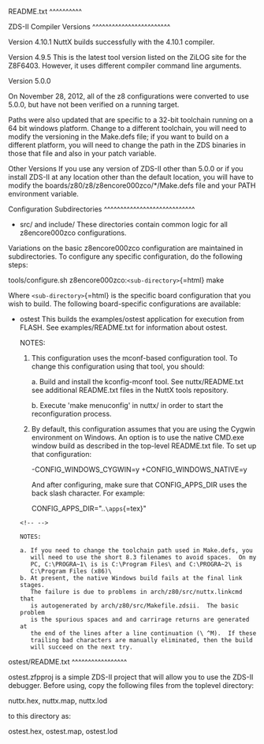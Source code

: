 README.txt \^\^\^\^\^\^\^\^\^\^

ZDS-II Compiler Versions
\^\^\^\^\^\^\^\^\^\^\^\^\^\^\^\^\^\^\^\^\^\^\^\^

Version 4.10.1 NuttX builds successfully with the 4.10.1 compiler.

Version 4.9.5 This is the latest tool version listed on the ZiLOG site
for the Z8F6403. However, it uses different compiler command line
arguments.

Version 5.0.0

On November 28, 2012, all of the z8 configurations were converted to use
5.0.0, but have not been verified on a running target.

Paths were also updated that are specific to a 32-bit toolchain running
on a 64 bit windows platform. Change to a different toolchain, you will
need to modify the versioning in the Make.defs file; if you want to
build on a different platform, you will need to change the path in the
ZDS binaries in those that file and also in your patch variable.

Other Versions If you use any version of ZDS-II other than 5.0.0 or if
you install ZDS-II at any location other than the default location, you
will have to modify the boards/z80/z8/z8encore000zco/\*/Make.defs file
and your PATH environment variable.

Configuration Subdirectories
\^\^\^\^\^\^\^\^\^\^\^\^\^\^\^\^\^\^\^\^\^\^\^\^\^\^\^\^

-   src/ and include/ These directories contain common logic for all
    z8encore000zco configurations.

Variations on the basic z8encore000zco configuration are maintained in
subdirectories. To configure any specific configuration, do the
following steps:

tools/configure.sh z8encore000zco:`<sub-directory>`{=html} make

Where `<sub-directory>`{=html} is the specific board configuration that
you wish to build. The following board-specific configurations are
available:

-   ostest This builds the examples/ostest application for execution
    from FLASH. See examples/README.txt for information about ostest.

    NOTES:

    1.  This configuration uses the mconf-based configuration tool. To
        change this configuration using that tool, you should:

        a.  Build and install the kconfig-mconf tool. See
            nuttx/README.txt see additional README.txt files in the
            NuttX tools repository.

        b.  Execute 'make menuconfig' in nuttx/ in order to start the
            reconfiguration process.

    2.  By default, this configuration assumes that you are using the
        Cygwin environment on Windows. An option is to use the native
        CMD.exe window build as described in the top-level README.txt
        file. To set up that configuration:

        -CONFIG\_WINDOWS\_CYGWIN=y +CONFIG\_WINDOWS\_NATIVE=y

        And after configuring, make sure that CONFIG\_APPS\_DIR uses the
        back slash character. For example:

        CONFIG\_APPS\_DIR="..`\apps`{=tex}"

    ```{=html}
    <!-- -->
    ```
        NOTES:

        a. If you need to change the toolchain path used in Make.defs, you
           will need to use the short 8.3 filenames to avoid spaces.  On my
           PC, C:\PROGRA~1\ is is C:\Program Files\ and C:\PROGRA~2\ is
           C:\Program Files (x86)\
        b. At present, the native Windows build fails at the final link stages.
           The failure is due to problems in arch/z80/src/nuttx.linkcmd that
           is autogenerated by arch/z80/src/Makefile.zdsii.  The basic problem
           is the spurious spaces and and carrirage returns are generated at
           the end of the lines after a line continuation (\ ^M).  If these
           trailing bad characters are manually eliminated, then the build
           will succeed on the next try.

ostest/README.txt \^\^\^\^\^\^\^\^\^\^\^\^\^\^\^\^\^

ostest.zfpproj is a simple ZDS-II project that will allow you to use the
ZDS-II debugger. Before using, copy the following files from the
toplevel directory:

nuttx.hex, nuttx.map, nuttx.lod

to this directory as:

ostest.hex, ostest.map, ostest.lod
